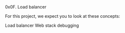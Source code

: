 0x0F. Load balancer

For this project, we expect you to look at these concepts:

Load balancer
Web stack debugging


